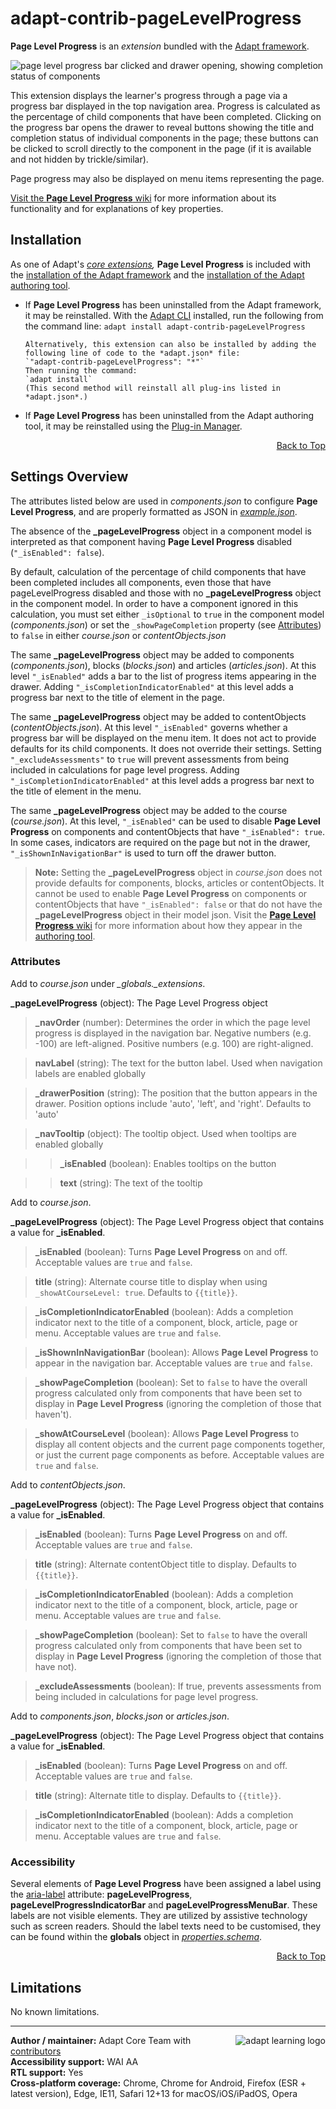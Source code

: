 # adapt-contrib-pageLevelProgress

**Page Level Progress** is an _extension_ bundled with the [Adapt framework](https://github.com/adaptlearning/adapt_framework).

<img src="https://github.com/adaptlearning/documentation/blob/master/04_wiki_assets/plug-ins/images/plp01.gif" alt="page level progress bar clicked and drawer opening, showing completion status of components">

This extension displays the learner's progress through a page via a progress bar displayed in the top navigation area. Progress is calculated as the percentage of child components that have been completed. Clicking on the progress bar opens the drawer to reveal buttons showing the title and completion status of individual components in the page; these buttons can be clicked to scroll directly to the component in the page (if it is available and not hidden by trickle/similar).

Page progress may also be displayed on menu items representing the page.

[Visit the **Page Level Progress** wiki](https://github.com/adaptlearning/adapt-contrib-pageLevelProgress/wiki) for more information about its functionality and for explanations of key properties.

## Installation

As one of Adapt's _[core extensions](https://github.com/adaptlearning/adapt_framework/wiki/Core-Plug-ins-in-the-Adapt-Learning-Framework#extensions),_ **Page Level Progress** is included with the [installation of the Adapt framework](https://github.com/adaptlearning/adapt_framework/wiki/Manual-installation-of-the-Adapt-framework#installation) and the [installation of the Adapt authoring tool](https://github.com/adaptlearning/adapt_authoring/wiki/Installing-Adapt-Origin).

- If **Page Level Progress** has been uninstalled from the Adapt framework, it may be reinstalled.
  With the [Adapt CLI](https://github.com/adaptlearning/adapt-cli) installed, run the following from the command line:
  `adapt install adapt-contrib-pageLevelProgress`

      Alternatively, this extension can also be installed by adding the following line of code to the *adapt.json* file:
      `"adapt-contrib-pageLevelProgress": "*"`
      Then running the command:
      `adapt install`
      (This second method will reinstall all plug-ins listed in *adapt.json*.)

- If **Page Level Progress** has been uninstalled from the Adapt authoring tool, it may be reinstalled using the [Plug-in Manager](https://github.com/adaptlearning/adapt_authoring/wiki/Plugin-Manager).

<div float align=right><a href="#top">Back to Top</a></div>

## Settings Overview

The attributes listed below are used in _components.json_ to configure **Page Level Progress**, and are properly formatted as JSON in [_example.json_](https://github.com/adaptlearning/adapt-contrib-pageLevelProgress/blob/master/example.json).

The absence of the **\_pageLevelProgress** object in a component model is interpreted as that component having **Page Level Progress** disabled (`"_isEnabled": false`).

By default, calculation of the percentage of child components that have been completed includes all components, even those that have pageLevelProgress disabled and those with no **\_pageLevelProgress** object in the component model. In order to have a component ignored in this calculation, you must set either `_isOptional` to `true` in the component model (_components.json_) or set the `_showPageCompletion` property (see [Attributes](#attributes)) to `false` in either _course.json_ or _contentObjects.json_

The same **\_pageLevelProgress** object may be added to components (_components.json_), blocks (_blocks.json_) and articles (_articles.json_). At this level `"_isEnabled"` adds a bar to the list of progress items appearing in the drawer. Adding `"_isCompletionIndicatorEnabled"` at this level adds a progress bar next to the title of element in the page.

The same **\_pageLevelProgress** object may be added to contentObjects (_contentObjects.json_). At this level `"_isEnabled"` governs whether a progress bar will be displayed on the menu item. It does not act to provide defaults for its child components. It does not override their settings. Setting `"_excludeAssessments"` to `true` will prevent assessments from being included in calculations for page level progress. Adding `"_isCompletionIndicatorEnabled"` at this level adds a progress bar next to the title of element in the menu.

The same **\_pageLevelProgress** object may be added to the course (_course.json_). At this level, `"_isEnabled"` can be used to disable **Page Level Progress** on components and contentObjects that have `"_isEnabled": true`. In some cases, indicators are required on the page but not in the drawer, `"_isShownInNavigationBar"` is used to turn off the drawer button.

> **Note:** Setting the **\_pageLevelProgress** object in _course.json_ does not provide defaults for components, blocks, articles or contentObjects. It cannot be used to enable **Page Level Progress** on components or contentObjects that have `"_isEnabled": false` or that do not have the **\_pageLevelProgress** object in their model json.
> Visit the [**Page Level Progress** wiki](https://github.com/adaptlearning/adapt-contrib-pageLevelProgress/wiki) for more information about how they appear in the [authoring tool](https://github.com/adaptlearning/adapt_authoring/wiki).

### Attributes

Add to _course.json_ under _\_globals.\_extensions_.

**\_pageLevelProgress** (object): The Page Level Progress object

> **\_navOrder** (number): Determines the order in which the page level progress is displayed in the navigation bar. Negative numbers (e.g. -100) are left-aligned. Positive numbers (e.g. 100) are right-aligned.

> **navLabel** (string): The text for the button label. Used when navigation labels are enabled globally

> **\_drawerPosition** (string): The position that the button appears in the drawer. Position options include 'auto', 'left', and 'right'. Defaults to 'auto'

> **\_navTooltip** (object): The tooltip object. Used when tooltips are enabled globally

>> **\_isEnabled** (boolean): Enables tooltips on the button

>> **text** (string): The text of the tooltip

Add to _course.json_.

**\_pageLevelProgress** (object): The Page Level Progress object that contains a value for **\_isEnabled**.

> **\_isEnabled** (boolean): Turns **Page Level Progress** on and off. Acceptable values are `true` and `false`.

> **title** (string): Alternate course title to display when using `_showAtCourseLevel: true`. Defaults to `{{title}}`.

> **\_isCompletionIndicatorEnabled** (boolean): Adds a completion indicator next to the title of a component, block, article, page or menu. Acceptable values are `true` and `false`.

> **\_isShownInNavigationBar** (boolean): Allows **Page Level Progress** to appear in the navigation bar. Acceptable values are `true` and `false`.

> **\_showPageCompletion** (boolean): Set to `false` to have the overall progress calculated only from components that have been set to display in **Page Level Progress** (ignoring the completion of those that haven't).

> **\_showAtCourseLevel** (boolean): Allows **Page Level Progress** to display all content objects and the current page components together, or just the current page components as before. Acceptable values are `true` and `false`.

Add to _contentObjects.json_.

**\_pageLevelProgress** (object): The Page Level Progress object that contains a value for **\_isEnabled**.

> **\_isEnabled** (boolean): Turns **Page Level Progress** on and off. Acceptable values are `true` and `false`.

> **title** (string): Alternate contentObject title to display. Defaults to `{{title}}`.

> **\_isCompletionIndicatorEnabled** (boolean): Adds a completion indicator next to the title of a component, block, article, page or menu. Acceptable values are `true` and `false`.

> **\_showPageCompletion** (boolean): Set to `false` to have the overall progress calculated only from components that have been set to display in **Page Level Progress** (ignoring the completion of those that have not).

> **\_excludeAssessments** (boolean): If true, prevents assessments from being included in calculations for page level progress.

Add to _components.json_, _blocks.json_ or _articles.json_.

**\_pageLevelProgress** (object): The Page Level Progress object that contains a value for **\_isEnabled**.

> **\_isEnabled** (boolean): Turns **Page Level Progress** on and off. Acceptable values are `true` and `false`.

> **title** (string): Alternate title to display. Defaults to `{{title}}`.

> **\_isCompletionIndicatorEnabled** (boolean): Adds a completion indicator next to the title of a component, block, article, page or menu. Acceptable values are `true` and `false`.

### Accessibility

Several elements of **Page Level Progress** have been assigned a label using the [aria-label](https://github.com/adaptlearning/adapt_framework/wiki/Aria-Labels) attribute: **pageLevelProgress**, **pageLevelProgressIndicatorBar** and **pageLevelProgressMenuBar**. These labels are not visible elements. They are utilized by assistive technology such as screen readers. Should the label texts need to be customised, they can be found within the **globals** object in [_properties.schema_](https://github.com/adaptlearning/adapt-contrib-pageLevelProgress/blob/master/properties.schema).

<div float align=right><a href="#top">Back to Top</a></div>

## Limitations

No known limitations.

----------------------------

<a href="https://community.adaptlearning.org/" target="_blank"><img src="https://github.com/adaptlearning/documentation/blob/master/04_wiki_assets/plug-ins/images/adapt-logo-mrgn-lft.jpg" alt="adapt learning logo" align="right"></a>
**Author / maintainer:** Adapt Core Team with [contributors](https://github.com/adaptlearning/adapt-contrib-pageLevelProgress/graphs/contributors)<br>
**Accessibility support:** WAI AA<br>
**RTL support:** Yes<br>
**Cross-platform coverage:** Chrome, Chrome for Android, Firefox (ESR + latest version), Edge, IE11, Safari 12+13 for macOS/iOS/iPadOS, Opera<br>
